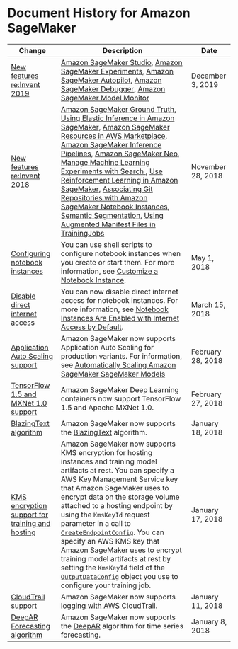 # Document History for Amazon SageMaker<a name="doc-history"></a>

| Change | Description | Date | 
| --- |--- |--- |
| [New features re:Invent 2019](https://docs.aws.amazon.com/sagemaker/latest/dg/whatis.html) |  [Amazon SageMaker Studio](https://docs.aws.amazon.com/sagemaker/latest/dg/gs-studio.html), [Amazon SageMaker Experiments](https://docs.aws.amazon.com/sagemaker/latest/dg/experiments.html), [Amazon SageMaker Autopilot](https://docs.aws.amazon.com/sagemaker/latest/dg/autopilot-automate-model-development.html), [Amazon SageMaker Debugger](https://docs.aws.amazon.com/sagemaker/latest/dg/train-debugger.html), [Amazon SageMaker Model Monitor](https://docs.aws.amazon.com/sagemaker/latest/dg/model-monitor.html)  | December 3, 2019 | 
| [New features re:Invent 2018](https://docs.aws.amazon.com/sagemaker/latest/dg/whatis.html) | [Amazon SageMaker Ground Truth](https://docs.aws.amazon.com/sagemaker/latest/dg/sms.html), [Using Elastic Inference in Amazon SageMaker](https://docs.aws.amazon.com/sagemaker/latest/dg/ei.html), [Amazon SageMaker Resources in AWS Marketplace](https://docs.aws.amazon.com/sagemaker/latest/dg/sagemaker-marketplace.html), [Amazon SageMaker Inference Pipelines](https://docs.aws.amazon.com/sagemaker/latest/dg/inference-pipelines.html), [Amazon SageMaker Neo](https://docs.aws.amazon.com/sagemaker/latest/dg/Neo.html), [Manage Machine Learning Experiments with Search ](https://docs.aws.amazon.com/sagemaker/latest/dg/search.html), [Use Reinforcement Learning in Amazon SageMaker](https://docs.aws.amazon.com/sagemaker/latest/dg/reinforcement-learning.html), [Associating Git Repositories with Amazon SageMaker Notebook Instances](https://docs.aws.amazon.com/sagemaker/latest/dg/nbi-git-repo.html), [Semantic Segmentation](https://docs.aws.amazon.com/sagemaker/latest/dg/semantic-segmentation.html), [Using Augmented Manifest Files in TrainingJobs](https://docs.aws.amazon.com/sagemaker/latest/dg/augmented-manifest.html) | November 28, 2018 | 
| [Configuring notebook instances](https://docs.aws.amazon.com/sagemaker/latest/dg/notebook-lifecycle-config.html) | You can use shell scripts to configure notebook instances when you create or start them\. For more information, see [Customize a Notebook Instance](https://docs.aws.amazon.com/sagemaker/latest/dg/notebook-lifecycle-config.html)\. | May 1, 2018 | 
| [Disable direct internet access](https://docs.aws.amazon.com/sagemaker/latest/dg/appendix-additional-considerations.html#appendix-notebook-and-internet-access) | You can now disable direct internet access for notebook instances\. For more information, see [Notebook Instances Are Enabled with Internet Access by Default](https://docs.aws.amazon.com/sagemaker/latest/dg/appendix-additional-considerations.html#appendix-notebook-and-internet-access)\. | March 15, 2018 | 
| [Application Auto Scaling support](https://docs.aws.amazon.com/sagemaker/latest/dg/endpoint-auto-scaling.html) | Amazon SageMaker now supports Application Auto Scaling for production variants\. For information, see [Automatically Scaling Amazon SageMaker SageMaker Models](https://docs.aws.amazon.com/sagemaker/latest/dg/endpoint-auto-scaling.html) | February 28, 2018 | 
| [TensorFlow 1\.5 and MXNet 1\.0 support](#doc-history) | Amazon SageMaker Deep Learning containers now support TensorFlow 1\.5 and Apache MXNet 1\.0\. | February 27, 2018 | 
| [BlazingText algorithm](https://docs.aws.amazon.com/sagemaker/latest/dg/blazingtext.html) | Amazon SageMaker now supports the [BlazingText](https://docs.aws.amazon.com/sagemaker/latest/dg/blazingtext.html) algorithm\. | January 18, 2018 | 
| [KMS encryption support for training and hosting](https://docs.aws.amazon.com/sagemaker/latest/APIReference/API_CreateEndpointConfig.html) | Amazon SageMaker now supports KMS encryption for hosting instances and training model artifacts at rest\. You can specify a AWS Key Management Service key that Amazon SageMaker uses to encrypt data on the storage volume attached to a hosting endpoint by using the `KmsKeyId` request parameter in a call to [ `CreateEndpointConfig`](https://docs.aws.amazon.com/sagemaker/latest/APIReference/API_CreateEndpointConfig.html)\. You can specify an AWS KMS key that Amazon SageMaker uses to encrypt training model artifacts at rest by setting the `KmsKeyId` field of the [ `OutputDataConfig`](https://docs.aws.amazon.com/sagemaker/latest/APIReference/API_OutputDataConfig.html) object you use to configure your training job\. | January 17, 2018 | 
| [CloudTrail support](https://docs.aws.amazon.com/sagemaker/latest/dg/logging-using-cloudtrail.html) | Amazon SageMaker now supports [logging with AWS CloudTrail](https://docs.aws.amazon.com/sagemaker/latest/dg/logging-using-cloudtrail.html)\. | January 11, 2018 | 
| [DeepAR Forecasting algorithm](https://docs.aws.amazon.com/sagemaker/latest/dg/deepar.html) | Amazon SageMaker now supports the [DeepAR](https://docs.aws.amazon.com/sagemaker/latest/dg/deepar.html) algorithm for time series forecasting\. | January 8, 2018 | 